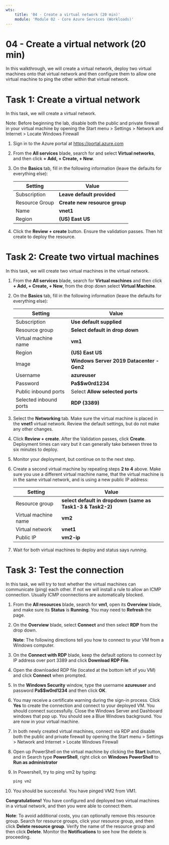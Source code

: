 ```yaml
---
wts:
    title: '04 - Create a virtual network (20 min)'
    module: 'Module 02 - Core Azure Services (Workloads)'
---
```

# 04 - Create a virtual network (20 min)

In this walkthrough, we will create a virtual network, deploy two virtual machines onto that virtual network and then configure them to allow one virtual machine to ping the other within that virtual network.

# Task 1: Create a virtual network 

In this task, we will create a virtual network. 

Note: Before beginning the lab, disable both the public and private firewall in your virtual machine by opening the Start menu > Settings > Network and Internet > Locate Windows Firewall

1. Sign in to the Azure portal at <a href="https://portal.azure.com" target="_blank"><span style="color: #0066cc;" color="#0066cc">https://portal.azure.com</span></a>

2. From the **All services** blade, search for and select **Virtual networks**, and then click **+ Add, + Create, + New**. 

3. On the **Basics** tab, fill in the following information (leave the defaults for everything else):

    | Setting | Value | 
    | --- | --- |
    | Subscription | **Leave default provided** |
    | Resource Group | **Create new resource group** |
    | Name | **vnet1** |
    | Region | **(US) East US** |
    
   
4. Click the **Review + create** button. Ensure the validation passes. Then hit create to deploy the resource.


# Task 2: Create two virtual machines

In this task, we will create two virtual machines in the virtual network. 

1. From the **All services** blade, search for **Virtual machines** and then click **+ Add, + Create, + New**, from the drop down select **Virtual Machine**. 

2. On the **Basics** tab, fill in the following information (leave the defaults for everything else):

   | Setting | Value | 
   | --- | --- |
   | Subscription | **Use default supplied** |
   | Resource group |  **Select default in drop down** |
   | Virtual machine name | **vm1**|
   | Region | **(US) East US** |
   | Image | **Windows Server 2019 Datacenter - Gen2** |
   | Username| **azureuser** |
   | Password| **Pa$$w0rd1234** |
   | Public inbound ports| Select **Allow selected ports**  |
   | Selected inbound ports| **RDP (3389)** |
   

3. Select the **Networking** tab. Make sure the virtual machine is placed in the **vnet1** virtual network. Review the default settings, but do not make any other changes. 

4. Click **Review + create**. After the Validation passes, click **Create**. Deployment times can vary but it can generally take between three to six minutes to deploy.

5. Monitor your deployment, but continue on to the next step. 

6. Create a second virtual machine by repeating steps **2 to 4** above. Make sure you use a different virtual machine name, that the virtual machine is in the same virtual network, and is using a new public IP address:

    | Setting | Value |
    | --- | --- |
    | Resource group | **select default in dropdown (same as Task1-3 & Task2-2)** |
    | Virtual machine name |  **vm2** |
    | Virtual network | **vnet1** |
    | Public IP | **vm2-ip** |

7. Wait for both virtual machines to deploy and status says *running*.

# Task 3: Test the connection 

In this task, we will try to test whether the virtual machines can communicate (ping) each other. If not we will install a rule to allow an ICMP connection. Usually ICMP coonnections are automatically blocked.

1. From the **All resources** blade, search for **vm1**, open its **Overview** blade, and make sure its **Status** is **Running**. You may need to **Refresh** the page.

2. On the **Overview** blade, select **Connect** and then select **RDP** from the drop down.

    **Note**: The following directions tell you how to connect to your VM from a Windows computer. 

3. On the **Connect with RDP** blade, keep the default options to connect by IP address over port 3389 and click **Download RDP File**.

4. Open the downloaded RDP file (located at the bottom left of you VM) and click **Connect** when prompted. 

5. In the **Windows Security** window, type the username **azureuser** and password **Pa$$w0rd1234** and then click **OK**.

6. You may receive a certificate warning during the sign-in process. Click **Yes** to create the connection and connect to your deployed VM. You should connect successfully. Close the Windows Server and Dashboard windows that pop up. You should see a Blue Windows background. You are now in your virtual machine.

7. In both newly created virtual machines, connect via RDP and disable both the public and private firewall by opening the Start menu > Settings > Network and Internet > Locate Windows Firewall

8. Open up PowerShell on the virtual machine by clicking the **Start** button, and in Search type **PowerShell**, right click on **Windows PowerShell** to **Run as administrator**

9. In Powershell, try to ping vm2 by typing:

   ```PowerShell
   ping vm2
   ```

 10. You should be successful. You have pinged VM2 from VM1.


**Congratulations!** You have configured and deployed two virtual machines in a virtual network, and then you were able to connect them.

**Note**: To avoid additional costs, you can optionally remove this resource group. Search for resource groups, click your resource group, and then click **Delete resource group**. Verify the name of the resource group and then click **Delete**. Monitor the **Notifications** to see how the delete is proceeding.
